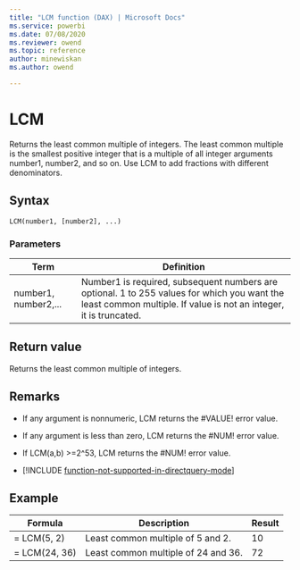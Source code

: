 ```yaml
---
title: "LCM function (DAX) | Microsoft Docs"
ms.service: powerbi 
ms.date: 07/08/2020
ms.reviewer: owend
ms.topic: reference
author: minewiskan
ms.author: owend

---
```

# LCM

Returns the least common multiple of integers. The least common multiple is the smallest positive integer that is a multiple of all integer arguments number1, number2, and so on. Use LCM to add fractions with different denominators.  
  
## Syntax  
  
```dax
LCM(number1, [number2], ...)  
```
  
### Parameters  
  
|Term|Definition|  
|--------|--------------|  
|number1, number2,...|Number1 is required, subsequent numbers are optional. 1 to 255 values for which you want the least common multiple. If value is not an integer, it is truncated.|  
  
## Return value

Returns the least common multiple of integers.  
  
## Remarks

- If any argument is nonnumeric, LCM returns the #VALUE! error value.  
  
- If any argument is less than zero, LCM returns the #NUM! error value.  
  
- If LCM(a,b) &gt;=2^53, LCM returns the #NUM! error value.  

- [!INCLUDE [function-not-supported-in-directquery-mode](includes/function-not-supported-in-directquery-mode.md)]

## Example  
  
|Formula|Description|Result|  
|-----------|---------------|----------|  
|= LCM(5, 2)|Least common multiple of 5 and 2.|10|  
|= LCM(24, 36)|Least common multiple of 24 and 36.|72|  
